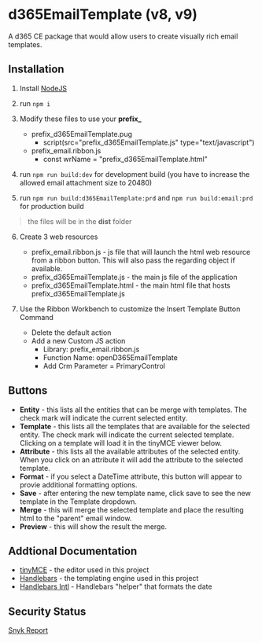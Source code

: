 # d365EmailTemplate (v8, v9)

A d365 CE package that would allow users to create visually rich email templates.

## Installation

1. Install [NodeJS](https://nodejs.org/en/)

2. run `npm i`

3. Modify these files to use your **prefix_**
    * prefix_d365EmailTemplate.pug
      - script(src="prefix_d365EmailTemplate.js" type="text/javascript")
    * prefix_email.ribbon.js
      - const wrName = "prefix_d365EmailTemplate.html"

4. run `npm run build:dev` for development build (you have to increase the allowed email attachment size to 20480)

5. run `npm run build:d365EmailTemplate:prd` and `npm run build:email:prd` for production build

> the files will be in the **dist** folder

6. Create 3 web resources
    * prefix_email.ribbon.js - js file that will launch the html web resource from a ribbon button. This will also pass the regarding object if available.
    * prefix_d365EmailTemplate.js - the main js file of the application
    * prefix_d365EmailTemplate.html - the main html file that hosts prefix_d365EmailTemplate.js
      
7. Use the Ribbon Workbench to customize the Insert Template Button Command
    * Delete the default action
    * Add a new Custom JS action
      - Library: prefix_email.ribbon.js
      - Function Name: openD365EmailTemplate
      - Add Crm Parameter = PrimaryControl

## Buttons

- **Entity** - this lists all the entities that can be merge with templates. The check mark will indicate the current selected entity.
- **Template** - this lists all the templates that are available for the selected entity. The check mark will indicate the current selected template. Clicking on a template will load it in the tinyMCE viewer below.
- **Attribute** - this lists all the available attributes of the selected entity. When you click on an attribute it will add the attribute to the selected template. 
- **Format** - if you select a DateTime attribute, this button will appear to provie additional formatting options.
- **Save** - after entering the new template name, click save to see the new template in the Template dropdown.
- **Merge** - this will merge the selected template and place the resulting html to the "parent" email window.
- **Preview** - this will show the result the merge.

## Addtional Documentation
- [tinyMCE](https://www.tiny.cloud/docs/) - the editor used in this project
- [Handlebars](https://handlebarsjs.com/) - the templating engine used in this project
- [Handlebars Intl](https://formatjs.io/handlebars/) - Handlebars "helper" that formats the date

## Security Status
[Snyk Report](https://snyk.io/test/github/rexkenley/d365EmailTemplate?tab=issues)
